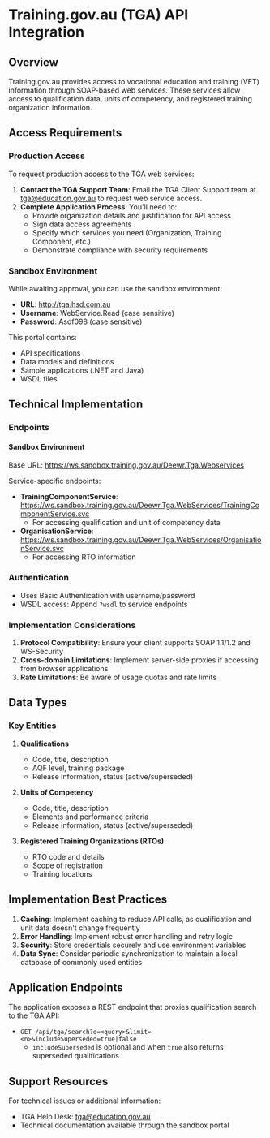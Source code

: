 # Training.gov.au (TGA) API Integration

## Overview
Training.gov.au provides access to vocational education and training (VET) information through SOAP-based web services. These services allow access to qualification data, units of competency, and registered training organization information.

## Access Requirements

### Production Access
To request production access to the TGA web services:

1. **Contact the TGA Support Team**: Email the TGA Client Support team at tga@education.gov.au to request web service access.
2. **Complete Application Process**: You'll need to:
   - Provide organization details and justification for API access
   - Sign data access agreements
   - Specify which services you need (Organization, Training Component, etc.)
   - Demonstrate compliance with security requirements

### Sandbox Environment
While awaiting approval, you can use the sandbox environment:
- **URL**: http://tga.hsd.com.au
- **Username**: WebService.Read (case sensitive)
- **Password**: Asdf098 (case sensitive)

This portal contains:
- API specifications
- Data models and definitions
- Sample applications (.NET and Java)
- WSDL files

## Technical Implementation

### Endpoints

#### Sandbox Environment
Base URL: https://ws.sandbox.training.gov.au/Deewr.Tga.Webservices

Service-specific endpoints:
- **TrainingComponentService**: https://ws.sandbox.training.gov.au/Deewr.Tga.WebServices/TrainingComponentService.svc
  - For accessing qualification and unit of competency data
- **OrganisationService**: https://ws.sandbox.training.gov.au/Deewr.Tga.WebServices/OrganisationService.svc
  - For accessing RTO information

### Authentication
- Uses Basic Authentication with username/password
- WSDL access: Append `?wsdl` to service endpoints

### Implementation Considerations
1. **Protocol Compatibility**: Ensure your client supports SOAP 1.1/1.2 and WS-Security
2. **Cross-domain Limitations**: Implement server-side proxies if accessing from browser applications
3. **Rate Limitations**: Be aware of usage quotas and rate limits 

## Data Types

### Key Entities

1. **Qualifications**
   - Code, title, description
   - AQF level, training package
   - Release information, status (active/superseded)

2. **Units of Competency**
   - Code, title, description
   - Elements and performance criteria
   - Release information, status (active/superseded)

3. **Registered Training Organizations (RTOs)**
   - RTO code and details
   - Scope of registration
   - Training locations

## Implementation Best Practices

1. **Caching**: Implement caching to reduce API calls, as qualification and unit data doesn't change frequently
2. **Error Handling**: Implement robust error handling and retry logic
3. **Security**: Store credentials securely and use environment variables
4. **Data Sync**: Consider periodic synchronization to maintain a local database of commonly used entities

## Application Endpoints

The application exposes a REST endpoint that proxies qualification search to the TGA API:

- `GET /api/tga/search?q=<query>&limit=<n>&includeSuperseded=true|false`
  - `includeSuperseded` is optional and when `true` also returns superseded qualifications

## Support Resources

For technical issues or additional information:
- TGA Help Desk: tga@education.gov.au
- Technical documentation available through the sandbox portal